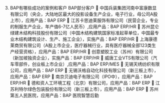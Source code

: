 3.	BAP有哪些成功的案例和客户
BAP部分客户
	中国兵装集团河南中富康数显有限公司（央企，大陆地区最大的投影设备生产企业，电子行业，母公司A股上市），应用产品：BAP ERP
	江苏卡思迪莱服饰有限公司（民营企业，专业的制服生产企业，年产值6-7亿人民币）,应用产品：BAP ERP/HR
	苏州昆仑绿建木结构科技股份有限公司（中国木结构建筑国家标准起草单位，中国最专业木结构建筑设计、生产、施工企业），实施产品：BAP ERP/HR
	上海康德莱商贸有限公司（A股上市企业，医疗器械行业，具有医疗器械全部123类生产经营资格），应用产品：BAP ERP/HR
	创意塑胶工业（苏州）有限公司（新加坡独资企业），实施产品：BAP ERP/HR
	威唐工业VTS有限公司（汽车零部件，创业板上市企业）,应用产品：BAP ERP/MES
	无锡天绣纺织有限公司，应用产品：BAP ERP
	无锡沃格自动化科技有限公司（新三板上市），应用产品：BAP ERP
	南京贝迪电子有限公司（IPO中），应用产品：BAP ERP/HR
	德和资人工环境工程（北京）有限公司，应用产品：BAP ERP
	江苏利特尔绿色包装股份有限公司（新三板上市），应用产品：BAP ERP
	苏州第五人民医院，应用产品：BAP 医院智慧后勤
